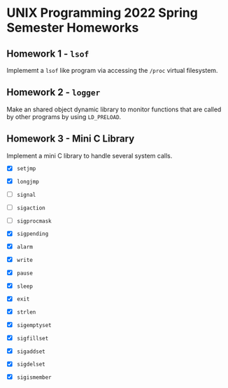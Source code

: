 # UNIX Programming 2022 Spring Semester Homeworks

## Homework 1 - `lsof`

Implememt a `lsof` like program via accessing the `/proc` virtual filesystem.

## Homework 2 - `logger`

Make an shared object dynamic library to monitor functions that are called by other programs by using `LD_PRELOAD`.

## Homework 3 - Mini C Library

Implement a mini C library to handle several system calls.

- [x] `setjmp`
- [x] `longjmp`
- [ ] `signal`
- [ ] `sigaction`
- [ ] `sigprocmask`
- [x] `sigpending`
- [x] `alarm`
- [x] `write`
- [x] `pause`
- [x] `sleep`
- [x] `exit`
- [x] `strlen`
- [x] `sigemptyset`
- [x] `sigfillset`
- [x] `sigaddset`
- [x] `sigdelset`
- [x] `sigismember`
 
